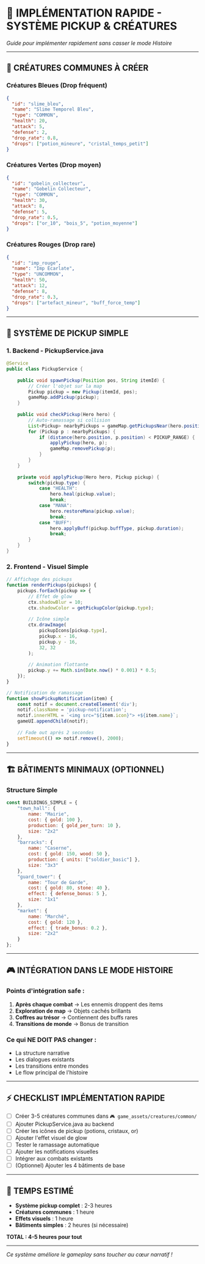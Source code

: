 # 💎 IMPLÉMENTATION RAPIDE - SYSTÈME PICKUP & CRÉATURES

*Guide pour implémenter rapidement sans casser le mode Histoire*

---

## 🐾 CRÉATURES COMMUNES À CRÉER

### Créatures Bleues (Drop fréquent)
```json
{
  "id": "slime_bleu",
  "name": "Slime Temporel Bleu",
  "type": "COMMON",
  "health": 20,
  "attack": 5,
  "defense": 2,
  "drop_rate": 0.8,
  "drops": ["potion_mineure", "cristal_temps_petit"]
}
```

### Créatures Vertes (Drop moyen)
```json
{
  "id": "gobelin_collecteur",
  "name": "Gobelin Collecteur",
  "type": "COMMON",
  "health": 30,
  "attack": 8,
  "defense": 5,
  "drop_rate": 0.5,
  "drops": ["or_10", "bois_5", "potion_moyenne"]
}
```

### Créatures Rouges (Drop rare)
```json
{
  "id": "imp_rouge",
  "name": "Imp Écarlate",
  "type": "UNCOMMON",
  "health": 50,
  "attack": 12,
  "defense": 8,
  "drop_rate": 0.3,
  "drops": ["artefact_mineur", "buff_force_temp"]
}
```

---

## 💫 SYSTÈME DE PICKUP SIMPLE

### 1. Backend - PickupService.java
```java
@Service
public class PickupService {
    
    public void spawnPickup(Position pos, String itemId) {
        // Créer l'objet sur la map
        Pickup pickup = new Pickup(itemId, pos);
        gameMap.addPickup(pickup);
    }
    
    public void checkPickup(Hero hero) {
        // Auto-ramassage si collision
        List<Pickup> nearbyPickups = gameMap.getPickupsNear(hero.position);
        for (Pickup p : nearbyPickups) {
            if (distance(hero.position, p.position) < PICKUP_RANGE) {
                applyPickup(hero, p);
                gameMap.removePickup(p);
            }
        }
    }
    
    private void applyPickup(Hero hero, Pickup pickup) {
        switch(pickup.type) {
            case "HEALTH":
                hero.heal(pickup.value);
                break;
            case "MANA":
                hero.restoreMana(pickup.value);
                break;
            case "BUFF":
                hero.applyBuff(pickup.buffType, pickup.duration);
                break;
        }
    }
}
```

### 2. Frontend - Visuel Simple
```javascript
// Affichage des pickups
function renderPickups(pickups) {
    pickups.forEach(pickup => {
        // Effet de glow
        ctx.shadowBlur = 10;
        ctx.shadowColor = getPickupColor(pickup.type);
        
        // Icône simple
        ctx.drawImage(
            pickupIcons[pickup.type],
            pickup.x - 16,
            pickup.y - 16,
            32, 32
        );
        
        // Animation flottante
        pickup.y += Math.sin(Date.now() * 0.001) * 0.5;
    });
}

// Notification de ramassage
function showPickupNotification(item) {
    const notif = document.createElement('div');
    notif.className = 'pickup-notification';
    notif.innerHTML = `<img src="${item.icon}"> +${item.name}`;
    gameUI.appendChild(notif);
    
    // Fade out après 2 secondes
    setTimeout(() => notif.remove(), 2000);
}
```

---

## 🏗️ BÂTIMENTS MINIMAUX (OPTIONNEL)

### Structure Simple
```javascript
const BUILDINGS_SIMPLE = {
    "town_hall": {
        name: "Mairie",
        cost: { gold: 100 },
        production: { gold_per_turn: 10 },
        size: "2x2"
    },
    "barracks": {
        name: "Caserne",
        cost: { gold: 150, wood: 50 },
        production: { units: ["soldier_basic"] },
        size: "3x3"
    },
    "guard_tower": {
        name: "Tour de Garde",
        cost: { gold: 80, stone: 40 },
        effect: { defense_bonus: 5 },
        size: "1x1"
    },
    "market": {
        name: "Marché",
        cost: { gold: 120 },
        effect: { trade_bonus: 0.2 },
        size: "2x2"
    }
};
```

---

## 🎮 INTÉGRATION DANS LE MODE HISTOIRE

### Points d'intégration safe :
1. **Après chaque combat** → Les ennemis droppent des items
2. **Exploration de map** → Objets cachés brillants
3. **Coffres au trésor** → Contiennent des buffs rares
4. **Transitions de monde** → Bonus de transition

### Ce qui NE DOIT PAS changer :
- La structure narrative
- Les dialogues existants
- Les transitions entre mondes
- Le flow principal de l'histoire

---

## ⚡ CHECKLIST IMPLÉMENTATION RAPIDE

- [ ] Créer 3-5 créatures communes dans `🎮 game_assets/creatures/common/`
- [ ] Ajouter PickupService.java au backend
- [ ] Créer les icônes de pickup (potions, cristaux, or)
- [ ] Ajouter l'effet visuel de glow
- [ ] Tester le ramassage automatique
- [ ] Ajouter les notifications visuelles
- [ ] Intégrer aux combats existants
- [ ] (Optionnel) Ajouter les 4 bâtiments de base

---

## 🚀 TEMPS ESTIMÉ

- **Système pickup complet** : 2-3 heures
- **Créatures communes** : 1 heure
- **Effets visuels** : 1 heure
- **Bâtiments simples** : 2 heures (si nécessaire)

**TOTAL : 4-5 heures pour tout**

---

*Ce système améliore le gameplay sans toucher au cœur narratif !*